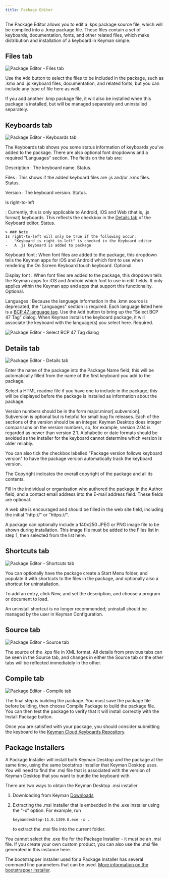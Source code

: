 ```yaml
---
title: Package Editor
---
```


The Package Editor allows you to edit a .kps package source file, which
will be compiled into a .kmp package file. These files contain a set of
keyboards, documentation, fonts, and other related files, which make
distribution and installation of a keyboard in Keyman simple.

## Files tab

![Package Editor - Files tab](/cdn/dev/img/developer/120/ui/frmPackageEditor_Files.png)

Use the <kbd>Add</kbd> button to select the files to
be included in the package, such as .kmx and .js keyboard files,
documentation, and related fonts; but you can include any type of file
here as well.

If you add another .kmp package file, it will also be installed when
this package is installed, but will be managed separately and
uninstalled separately.

## Keyboards tab

![Package Editor - Keyboards tab](/cdn/dev/img/developer/120/ui/frmPackageEditor_Keyboards.png)

The Keyboards tab shows you some status information of keyboards you've
added to the package. There are also optional font dropdowns and a
required "Languages" section. The fields on the tab are:

Description
:   The keyboard name. Status.

Files
:   This shows if the added keyboard files are .js and/or .kmx files.
    Status.

Version
:   The keyboard version. Status.

Is right-to-left

:   Currently, this is only applicable to Android, iOS and Web (that is,
    .js format) keyboards. This reflects the checkbox in the [Details tab](./keyboard-editor#details-fields) 
    of the Keyboard editor.
    Status.

    > ### Note
    Is right-to-left will only be true if the following occur:
    -   "Keyboard is right-to-left" is checked in the Keyboard editor
    -   A .js keyboard is added to package

<!-- -->

Keyboard font
:   When font files are added to the package, this dropdown tells the
    Keyman apps for iOS and Android which font to use when rendering the
    On Screen Keyboard touch keyboard. Optional.

Display font
:   When font files are added to the package, this dropdown tells the
    Keyman apps for iOS and Android which font to use in edit fields. It
    only applies within the Keyman app and apps that support this
    functionality. Optional.

<!-- -->

Languages
:   Because the language information in the .kmn source is deprecated,
    the "Languages" section is required. Each language listed here is a
    [BCP 47 language tag](../reference/bcp-47). Use the
    <kbd>Add</kbd> button to bring up the "Select
    BCP 47 Tag" dialog. When Keyman installs the keyboard package, it
    will associate the keyboard with the language(s) you select here.
    Required.

![Package Editor - Select BCP 47 Tag dialog](/cdn/dev/img/developer/120/ui/frmPackageEditor_Select_BCP_47_Tag.png)

## Details tab

![Package Editor - Details tab](/cdn/dev/img/developer/120/ui/frmPackageEditor_Details.png)

Enter the name of the package into the Package Name field; this will be
automatically filled from the name of the first keyboard you add to the
package.

Select a HTML readme file if you have one to include in the package;
this will be displayed before the package is installed as information
about the package.

Version numbers should be in the form major.minor\[.subversion\].
Subversion is optional but is helpful for small bug fix releases. Each
of the sections of the version should be an integer. Keyman Desktop does
integer comparisons on the version numbers, so, for example, version
2.04 is regarded as newer than version 2.1. Alphabetic or date formats
should be avoided as the installer for the keyboard cannot determine
which version is older reliably.

You can also tick the checkbox labelled "Package version follows
keyboard version" to have the package version automatically track the
keyboard version.

The Copyright indicates the overall copyright of the package and all its
contents.

Fill in the individual or organisation who authored the package in the
Author field, and a contact email address into the E-mail address field.
These fields are optional.

A web site is encouraged and should be filled in the web site field,
including the initial "http://" or "https://".

A package can optionally include a 140x250 JPEG or PNG image file to be
shown during installation. This image file must be added to the Files
list in step 1, then selected from the list here.

## Shortcuts tab

![Package Editor - Shortcuts tab](/cdn/dev/img/developer/120/ui/frmPackageEditor_Shortcuts.png)

You can optionally have the package create a Start Menu folder, and
populate it with shortcuts to the files in the package, and optionally
also a shortcut for uninstallation.

To add an entry, click New, and set the description, and choose a
program or document to load.

An uninstall shortcut is no longer recommended; uninstall should be
managed by the user in Keyman Configuration.

## Source tab

![Package Editor - Source tab](/cdn/dev/img/developer/120/ui/frmPackageEditor_Source.png)

The source of the .kps file in XML format. All details from previous
tabs can be seen in the Source tab, and changes in either the Source tab
or the other tabs will be reflected immediately in the other.

## Compile tab

![Package Editor - Compile tab](/cdn/dev/img/developer/120/ui/frmPackageEditor_Build.png)

The final step is building the package. You must save the package file
before building, then choose Compile Package to build the package file.
You can then test the package to verify that it will install correctly
with the Install Package button.

Once you are satisfied with your package, you should consider submitting
the keyboard to the [Keyman Cloud Keyboards Repository](/developer/keyboards/).

## Package Installers

A Package Installer will install both Keyman Desktop and the package at
the same time, using the same bootstrap installer that Keyman Desktop
uses. You will need to find the .msi file that is associated with the
version of Keyman Desktop that you want to bundle the keyboard with.

There are two ways to obtain the Keyman Desktop .msi installer

1.  Downloading from Keyman
    [Downloads](https://downloads.keyman.com/windows/)

2.  Extracting the .msi installer that is embedded in the .exe installer
    using the "-x" option. For example, run

    ``` clike
    keymandesktop-11.0.1309.0.exe -x .
    ```

    to extract the .msi file into the current folder.

You cannot select the .exe file for the Package Installer - it must be
an .msi file. If you create your own custom product, you can also use
the .msi file generated in this instance here.

The bootstrapper installer used for a Package Installer has several
command line parameters that can be used. [More information on the bootstrapper installer](../reference/tools/setup).

